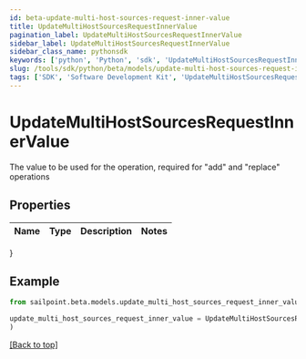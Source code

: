 ```yaml
---
id: beta-update-multi-host-sources-request-inner-value
title: UpdateMultiHostSourcesRequestInnerValue
pagination_label: UpdateMultiHostSourcesRequestInnerValue
sidebar_label: UpdateMultiHostSourcesRequestInnerValue
sidebar_class_name: pythonsdk
keywords: ['python', 'Python', 'sdk', 'UpdateMultiHostSourcesRequestInnerValue', 'BetaUpdateMultiHostSourcesRequestInnerValue'] 
slug: /tools/sdk/python/beta/models/update-multi-host-sources-request-inner-value
tags: ['SDK', 'Software Development Kit', 'UpdateMultiHostSourcesRequestInnerValue', 'BetaUpdateMultiHostSourcesRequestInnerValue']
---
```


# UpdateMultiHostSourcesRequestInnerValue

The value to be used for the operation, required for \"add\" and \"replace\" operations

## Properties

Name | Type | Description | Notes
------------ | ------------- | ------------- | -------------
}

## Example

```python
from sailpoint.beta.models.update_multi_host_sources_request_inner_value import UpdateMultiHostSourcesRequestInnerValue

update_multi_host_sources_request_inner_value = UpdateMultiHostSourcesRequestInnerValue(
)

```
[[Back to top]](#) 

